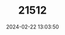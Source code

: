 ---
title: "21512"
category: "Gerbilliscus guineae"
draft: false
date: 2024-02-22 13:03:50
languages:
  English: ["Guinea Gerbil"]
---